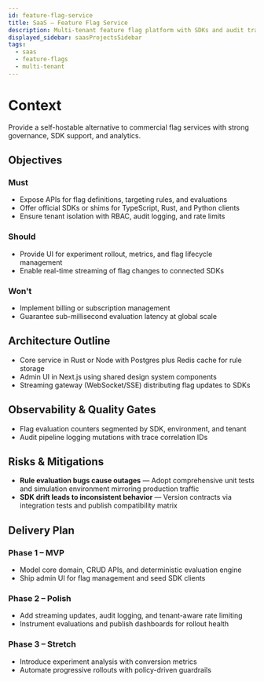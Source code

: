 ```yaml
---
id: feature-flag-service
title: SaaS – Feature Flag Service
description: Multi-tenant feature flag platform with SDKs and audit trails.
displayed_sidebar: saasProjectsSidebar
tags:
  - saas
  - feature-flags
  - multi-tenant
---
```


# Context

Provide a self-hostable alternative to commercial flag services with strong governance, SDK support, and analytics.

## Objectives

### Must
- Expose APIs for flag definitions, targeting rules, and evaluations
- Offer official SDKs or shims for TypeScript, Rust, and Python clients
- Ensure tenant isolation with RBAC, audit logging, and rate limits

### Should
- Provide UI for experiment rollout, metrics, and flag lifecycle management
- Enable real-time streaming of flag changes to connected SDKs

### Won't
- Implement billing or subscription management
- Guarantee sub-millisecond evaluation latency at global scale

## Architecture Outline

- Core service in Rust or Node with Postgres plus Redis cache for rule storage
- Admin UI in Next.js using shared design system components
- Streaming gateway (WebSocket/SSE) distributing flag updates to SDKs

## Observability & Quality Gates

- Flag evaluation counters segmented by SDK, environment, and tenant
- Audit pipeline logging mutations with trace correlation IDs

## Risks & Mitigations

- **Rule evaluation bugs cause outages** — Adopt comprehensive unit tests and simulation environment mirroring production traffic
- **SDK drift leads to inconsistent behavior** — Version contracts via integration tests and publish compatibility matrix

## Delivery Plan

### Phase 1 – MVP
- Model core domain, CRUD APIs, and deterministic evaluation engine
- Ship admin UI for flag management and seed SDK clients

### Phase 2 – Polish
- Add streaming updates, audit logging, and tenant-aware rate limiting
- Instrument evaluations and publish dashboards for rollout health

### Phase 3 – Stretch
- Introduce experiment analysis with conversion metrics
- Automate progressive rollouts with policy-driven guardrails

